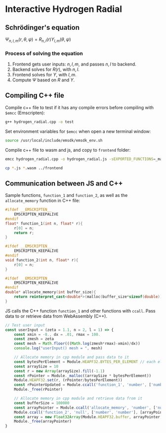 # Interactive Hydrogen Radial
## Schrödinger's equation
$\Psi_{n,l,m}(r, \theta, \psi) = R_{n,l}(r) Y_{l,m}(\theta, \psi)$

### Process of solving the equation
1. Frontend gets user inputs: $n, l, m$, and passes $n, l$ to backend.
2. Backend solves for $R(r)$, with $n, l$.
3. Frontend solves for $Y$, with $l, m$.
4. Compute $\Psi$ based on $R$ and $Y$.

## Compiling C++ file
Compile c++ file to test if it has any compile errors before compiling with `$emcc` (Emscripten):
```bash
g++ hydrogen_radial.cpp -o test
```

Set environment variables for `$emcc` when open a new terminal window:
```bash
source /usr/local/include/emsdk/emsdk_env.sh
```

Compile c++ file to wasm and js, and copy to `frontend` folder:
```bash
emcc hydrogen_radial.cpp -o hydrogen_radial.js -sEXPORTED_FUNCTIONS=_malloc,_free -sEXPORTED_RUNTIME_METHODS=ccall,UTF8ToString

cp *.js *.wasm ../frontend
```

## Communication between JS and C++
Sample functions, `function_1` and `function_2`, as well as the `allocate_memory` function in C++ file:
```c++
#ifdef __EMSCRIPTEN__
    EMSCRIPTEN_KEEPALIVE
#endif
float* function_1(int n, float* r){
    r[0] = n;
    return r;
}

#ifdef __EMSCRIPTEN__
    EMSCRIPTEN_KEEPALIVE
#endif
void function_2(int n, float* r){
    r[0] = n;
}

#ifdef __EMSCRIPTEN__
    EMSCRIPTEN_KEEPALIVE
#endif
double* allocate_memory(int buffer_size){
    return reinterpret_cast<double*>(malloc(buffer_size*sizeof(double)));
}
```

JS calls the C++ function `function_1` and other functions with `ccall`. Pass data to or retrieve data from WebAssembly (C++).
```js
// Test user input
const userInput = (zeta = 1.1, n = 2, l = 1) => {
    const xmin = -8., dx = .01, rmax = 100.
    const zmesh = zeta
    const mesh = Math.floor(((Math.log(zmesh*rmax)-xmin)/dx))
    console.log("userInput() mesh = ", mesh)

    // Allocate memory in cpp module and pass data to it
    const bytesPerElement = Module.HEAPF32.BYTES_PER_ELEMENT // each element is a float number
    const arraySize = 10
    const r = new Array(arraySize).fill(-1.1)
    const rPointer = Module._malloc((arraySize * bytesPerElement))
    Module.HEAPF32.set(r, (rPointer/bytesPerElement))
    const rPointerUpdated = Module.ccall('function_1', 'number', ['number', 'number'], [n, rPointer])
    Module._free(rPointer)

    // Allocate memory in cpp module and retrieve data from it
    const bufferSize = 100000
    const arrayPointer = Module.ccall('allocate_memory', 'number', ['number'], [bufferSize])
    Module.ccall('function_2', 'null', ['number', 'number'], [arrayPointer, bufferSize])
    const array = new Float32Array(Module.HEAPF32.buffer, arrayPointer, bufferSize)
    Module._free(arrayPointer)
}
```

<!-- Archived notes

## uWebSockets

GitHub repository: https://github.com/uNetworking/uWebSockets.git.

User manual: https://github.com/uNetworking/uWebSockets/blob/master/misc/READMORE.md

```bash
git clone --recurse-submodules https://github.com/uNetworking/uWebSockets.git

cd uWebSockets

# Update compiler version on Mac
softwareupdate -l
sudo softwareupdate -i 'Command Line Tools for Xcode-15.0' -R
gcc --version # Apple clang 15.0.0

# Build example files (examples/*.cpp)
sudo make
# Built Http3Server, Broadcast, HelloWorld, Crc32, ServerName, EchoServer, BroadcastingEchoServer, UpgradeSync, UpgradeAsync

make install # Install uWebSockets source files in /usr/local/include
```

###  Compile a HelloWorld example
```bash
# With websocket code in a cpp file only
g++ -march=native -O3 -Wpedantic -Wall -Wextra -Wsign-conversion -Wconversion -std=c++20 -IuWebSockets/src -IuWebSockets/uSockets/src -flto websocket_server.cpp uWebSockets/uSockets/*.o -lz -o HelloWorld
``` -->